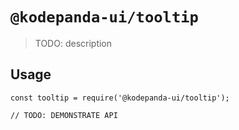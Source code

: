 # `@kodepanda-ui/tooltip`

> TODO: description

## Usage

```
const tooltip = require('@kodepanda-ui/tooltip');

// TODO: DEMONSTRATE API
```
